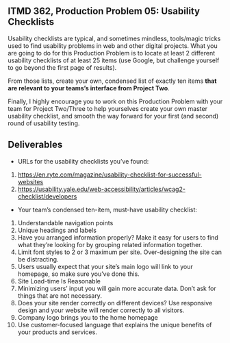 ## ITMD 362, Production Problem 05: Usability Checklists

Usability checklists are typical, and sometimes mindless, tools/magic tricks used to find usability
problems in web and other digital projects. What you are going to do for this Production Problem is
to locate at least 2 different usability checklists of at least 25 items (use Google, but challenge
yourself to go beyond the first page of results).

From those lists, create your own, condensed list of exactly ten items **that are relevant to your
teams’s interface from Project Two**.

Finally, I highly encourage you to work on this Production Problem with your team for Project
Two/Three to help yourselves create your own master usability checklist, and smooth the way forward
for your first (and second) round of usability testing.

## Deliverables

* URLs for the usability checklists you’ve found:

1. https://en.ryte.com/magazine/usability-checklist-for-successful-websites
2. https://usability.yale.edu/web-accessibility/articles/wcag2-checklist/developers

* Your team’s condensed ten-item, must-have usability checklist:

1. Understandable navigation points
2. Unique headings and labels
3. Have you arranged information properly? Make it easy for users to find what they’re looking for by grouping related information together.
4. Limit font styles to 2 or 3 maximum per site. Over-designing the site can be distracting.
5. Users usually expect that your site’s main logo will link to your homepage, so make sure you’ve done this.
6. Site Load-time Is Reasonable
7. Minimizing users’ input you will gain more accurate data. Don’t ask for things that are not necessary.
8. Does your site render correctly on different devices? Use responsive design and your website will render correctly to all visitors.
9. Company logo brings you to the home homepage
10. Use customer-focused language that explains the unique benefits of your products and services.
